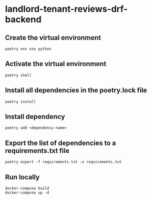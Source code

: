 # landlord-tenant-reviews-drf-backend

## Create the virtual environment

```
poetry env use python
```

## Activate the virtual environment

```
poetry shell
```

## Install all dependencies in the poetry.lock file

```
poetry install
```

## Install dependency

```
poetry add <dependency-name>
```

## Export the list of dependencies to a requirements.txt file

```
poetry export -f requirements.txt -o requirements.txt
```

## Run locally

```
docker-compose build
docker-compose up -d
```